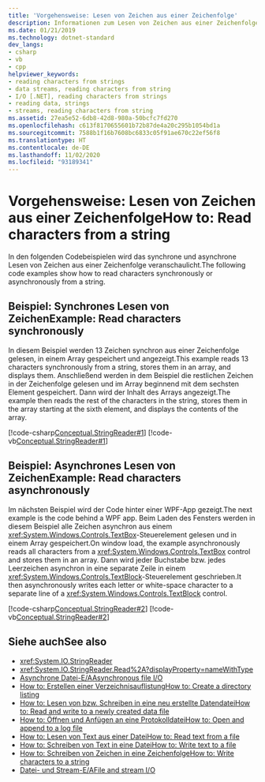 ```yaml
---
title: 'Vorgehensweise: Lesen von Zeichen aus einer Zeichenfolge'
description: Informationen zum Lesen von Zeichen aus einer Zeichenfolge in .NET Hier finden Sie Beispiele für synchrone und asynchrone Lesevorgänge für Zeichen.
ms.date: 01/21/2019
ms.technology: dotnet-standard
dev_langs:
- csharp
- vb
- cpp
helpviewer_keywords:
- reading characters from strings
- data streams, reading characters from string
- I/O [.NET], reading characters from strings
- reading data, strings
- streams, reading characters from string
ms.assetid: 27ea5e52-6db8-42d8-980a-50bcfc7fd270
ms.openlocfilehash: c613f8170655601b72b87de4a20c295b1054bd1a
ms.sourcegitcommit: 7588b1f16b7608bc6833c05f91ae670c22ef56f8
ms.translationtype: HT
ms.contentlocale: de-DE
ms.lasthandoff: 11/02/2020
ms.locfileid: "93189341"
---
```

# <a name="how-to-read-characters-from-a-string"></a><span data-ttu-id="db501-104">Vorgehensweise: Lesen von Zeichen aus einer Zeichenfolge</span><span class="sxs-lookup"><span data-stu-id="db501-104">How to: Read characters from a string</span></span>

<span data-ttu-id="db501-105">In den folgenden Codebeispielen wird das synchrone und asynchrone Lesen von Zeichen aus einer Zeichenfolge veranschaulicht.</span><span class="sxs-lookup"><span data-stu-id="db501-105">The following code examples show how to read characters synchronously or asynchronously from a string.</span></span>  
  
## <a name="example-read-characters-synchronously"></a><span data-ttu-id="db501-106">Beispiel: Synchrones Lesen von Zeichen</span><span class="sxs-lookup"><span data-stu-id="db501-106">Example: Read characters synchronously</span></span>
 <span data-ttu-id="db501-107">In diesem Beispiel werden 13 Zeichen synchron aus einer Zeichenfolge gelesen, in einem Array gespeichert und angezeigt.</span><span class="sxs-lookup"><span data-stu-id="db501-107">This example reads 13 characters synchronously from a string, stores them in an array, and displays them.</span></span> <span data-ttu-id="db501-108">Anschließend werden in dem Beispiel die restlichen Zeichen in der Zeichenfolge gelesen und im Array beginnend mit dem sechsten Element gespeichert. Dann wird der Inhalt des Arrays angezeigt.</span><span class="sxs-lookup"><span data-stu-id="db501-108">The example then reads the rest of the characters in the string, stores them in the array starting at the sixth element, and displays the contents of the array.</span></span>  
  
 [!code-csharp[Conceptual.StringReader#1](../../../samples/snippets/csharp/VS_Snippets_CLR/conceptual.stringreader/cs/source.cs#1)]
 [!code-vb[Conceptual.StringReader#1](../../../samples/snippets/visualbasic/VS_Snippets_CLR/conceptual.stringreader/vb/source.vb#1)]  
  
## <a name="example-read-characters-asynchronously"></a><span data-ttu-id="db501-109">Beispiel: Asynchrones Lesen von Zeichen</span><span class="sxs-lookup"><span data-stu-id="db501-109">Example: Read characters asynchronously</span></span>  
 <span data-ttu-id="db501-110">Im nächsten Beispiel wird der Code hinter einer WPF-App gezeigt.</span><span class="sxs-lookup"><span data-stu-id="db501-110">The next example is the code behind a WPF app.</span></span> <span data-ttu-id="db501-111">Beim Laden des Fensters werden in diesem Beispiel alle Zeichen asynchron aus einem <xref:System.Windows.Controls.TextBox>-Steuerelement gelesen und in einem Array gespeichert.</span><span class="sxs-lookup"><span data-stu-id="db501-111">On window load, the example asynchronously reads all characters from a <xref:System.Windows.Controls.TextBox> control and stores them in an array.</span></span> <span data-ttu-id="db501-112">Dann wird jeder Buchstabe bzw. jedes Leerzeichen asynchron in eine separate Zeile in einem <xref:System.Windows.Controls.TextBlock>-Steuerelement geschrieben.</span><span class="sxs-lookup"><span data-stu-id="db501-112">It then asynchronously writes each letter or white-space character to a separate line of a <xref:System.Windows.Controls.TextBlock> control.</span></span>  
  
 [!code-csharp[Conceptual.StringReader#2](../../../samples/snippets/csharp/VS_Snippets_Wpf/StringReaderWriter/MainWindow.xaml.cs)]
 [!code-vb[Conceptual.StringReader#2](../../../samples/snippets/visualbasic/VS_Snippets_Wpf/StringReaderWriter/MainWindow.xaml.vb)]  
  
## <a name="see-also"></a><span data-ttu-id="db501-113">Siehe auch</span><span class="sxs-lookup"><span data-stu-id="db501-113">See also</span></span>

- <xref:System.IO.StringReader>  
- <xref:System.IO.StringReader.Read%2A?displayProperty=nameWithType>  
- [<span data-ttu-id="db501-114">Asynchrone Datei-E/A</span><span class="sxs-lookup"><span data-stu-id="db501-114">Asynchronous file I/O</span></span>](asynchronous-file-i-o.md)  
- <span data-ttu-id="db501-115">[How to: Erstellen einer Verzeichnisauflistung](/previous-versions/dotnet/netframework-4.0/5cf8zcfh(v=vs.100))</span><span class="sxs-lookup"><span data-stu-id="db501-115">[How to: Create a directory listing](/previous-versions/dotnet/netframework-4.0/5cf8zcfh(v=vs.100))</span></span>  
- [<span data-ttu-id="db501-116">How to: Lesen von bzw. Schreiben in eine neu erstellte Datendatei</span><span class="sxs-lookup"><span data-stu-id="db501-116">How to: Read and write to a newly created data file</span></span>](how-to-read-and-write-to-a-newly-created-data-file.md)  
- [<span data-ttu-id="db501-117">How to: Öffnen und Anfügen an eine Protokolldatei</span><span class="sxs-lookup"><span data-stu-id="db501-117">How to: Open and append to a log file</span></span>](how-to-open-and-append-to-a-log-file.md)  
- [<span data-ttu-id="db501-118">How to: Lesen von Text aus einer Datei</span><span class="sxs-lookup"><span data-stu-id="db501-118">How to: Read text from a file</span></span>](how-to-read-text-from-a-file.md)  
- [<span data-ttu-id="db501-119">How to: Schreiben von Text in eine Datei</span><span class="sxs-lookup"><span data-stu-id="db501-119">How to: Write text to a file</span></span>](how-to-write-text-to-a-file.md)  
- [<span data-ttu-id="db501-120">How to: Schreiben von Zeichen in eine Zeichenfolge</span><span class="sxs-lookup"><span data-stu-id="db501-120">How to: Write characters to a string</span></span>](how-to-write-characters-to-a-string.md)  
- [<span data-ttu-id="db501-121">Datei- und Stream-E/A</span><span class="sxs-lookup"><span data-stu-id="db501-121">File and stream I/O</span></span>](index.md)
